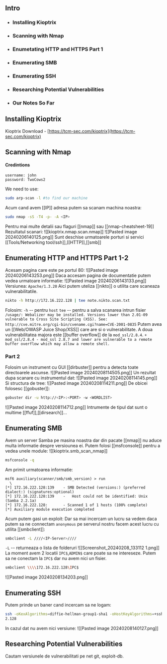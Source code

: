 ## Intro 
- ###  Installing Kioptrix
- ### Scanning with Nmap
- ### Enumetating HTTP and HTTPS Part 1
- ### Enumerating SMB
- ### Enumerating SSH
- ### Researching Potential Vulnerabilities
- ### Our Notes So Far
## Installing Kioptrix
Kioptrix Download - [https://tcm-sec.com/kioptrix](https://tcm-sec.com/kioptrix)

## Scanning with Nmap
#### Credintions
```copy
username: john
password: TwoCows2
```
We need to use:
```bash
sudo arp-scan -l #to find our machine
```
Acum cand avem [[IP]] adresa putem sa scanam machina noastra:
```bash
sudo nmap -sS -T4 -p- -A <IP>
```
Pentru mai multe detalii sau flaguri [[nmap]] sau [[nmap-cheatsheet-19]] 
Rezultatul scanari:
![[kioptrix.nmap.scan.nmap]]
![[Pasted image 20240206140125.png]]
Sunt deschise urmatoarele porturi si servici [[Tools/Networking tool/ssh]],[[HTTP]],[[smb]]
## Enumerating HTTP and HTTPS Part 1-2
Acesam pagina care este pe portul 80:
![[Pasted image 20240206143253.png]]
Daca accesam pagina de documentatie putem vedea urmatoare informatie:
![[Pasted image 20240206143133.png]]
Versiunea: `Apache/1.3.20`
Aici putem uteliza [[nikto]] o utilita care scaneaza vulnerabilitatile.
```bash
nikto -h http://172.16.222.128 | tee note.nikto.scan.txt
```
Folosim:
`-h` -- pentru `host`
`tee` -- pentru a salva scanarea intrun fisier 
`/usage/: Webalizer may be installed. Versions lower than 2.01-09 vulnerable to Cross Site Scripting (XSS). See: http://cve.mitre.org/cgi-bin/cvename.cgi?name=CVE-2001-0835`
Putem avea un [[Web/OWASP Juice Shop/XSS]] care are si o vulnerabilitate.
A doua vulnerabilitatea majora este [[buffer overflow]] de la `mod_ssl/2.8.4`.
`+ mod_ssl/2.8.4 - mod_ssl 2.8.7 and lower are vulnerable to a remote buffer overflow which may allow a remote shell.`
### Part 2
Folosim un instrument cu GUI [[dirbuster]] pentru a detecta toate directoarele ascunse.
![[Pasted image 20240208114505.png]]
Un rezultat dupa scanare cu instrumentul dat:
![[Pasted image 20240208114145.png]]
Si structura de tree:
![[Pasted image 20240208114211.png]]
De obicei folosesc [[gobuster]]:
```bash
gobuster dir -u http://<IP>:<PORT> -w <WORDLIST>
```
![[Pasted image 20240208114712.png]]
Intrumente de tipul dat sunt o multime [[ffuf]],[[dirsearch]]...

## Enumerating SMB
Avem un server Samba pe masina noastra dar din pacate [[nmap]] nu aduce multa informatie despre versiounea ei. Putem folosi [[msfconsole]] pentru a vedea unele module:
![[kioptrix.smb_scan_nmap]]
```bash
msfconsole -q
```
Am primit urmatoarea informatie:
```msfcons
msf6 auxiliary(scanner/smb/smb_version) > run  
  \
[*] 172.16.222.128:139    - SMB Detected (versions:) (preferred dialect:) (signatures:optional)  
[*] 172.16.222.128:139    -   Host could not be identified: Unix (Samba 2.2.1a)  
[*] 172.16.222.128:       - Scanned 1 of 1 hosts (100% complete)  
[*] Auxiliary module execution completed 
```
Acum putem gasi un exploit:
Dar sa mai incercam un lucru sa vedem daca putem sa ne connectam `anonymous` pe serverul nostru facem acest lucru cu utilita [[smbclient]]:
```bash
smbclient -L ////<IP-Server>////
```
`-L` -- returneaza o lista de folderuri 
![[Screenshot_20240208_133112 1.png]]
La moment avem 2 locatii `IPC$`,`ADMIN$` care poate sa ne intereseze.
Putem sa ne conectam la `IPC$` dar nu avem nici un fisier.
```bash
smbclient \\\\172.16.222.128\IPC$
```
![[Pasted image 20240208134203.png]]
## Enumerating SSH
Putem prinde un baner cand incercam sa ne logam:
```bash
ssh -oKexAlgorithms=diffie-hellman-group1-sha1 -oHostKeyAlgorithms=+ssh-rsa -c aes256-cbc root@172.16.22  
2.128
```
In cazul dat nu avem nici versiune:
![[Pasted image 20240208140127.png]]
## Researching Potential Vulnerabilities
Cautam versiunele de vulnerabilitati pe net git, exploit-db.
